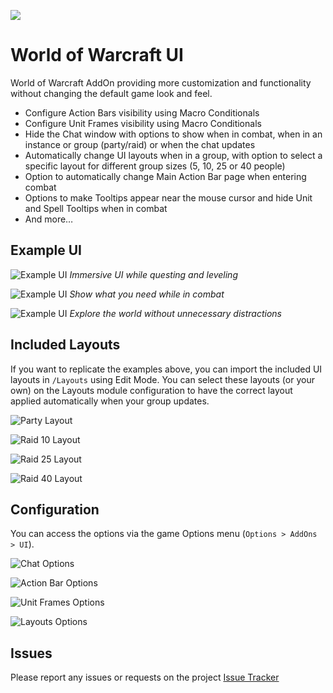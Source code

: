 ![](Media/Logo.png)

# World of Warcraft UI

World of Warcraft AddOn providing more customization and functionality without changing the default game look and feel.

- Configure Action Bars visibility using Macro Conditionals
- Configure Unit Frames visibility using Macro Conditionals
- Hide the Chat window with options to show when in combat, when in an instance or group (party/raid) or when the chat updates
- Automatically change UI layouts when in a group, with option to select a specific layout for different group sizes (5, 10, 25 or 40 people)
- Option to automatically change Main Action Bar page when entering combat
- Options to make Tooltips appear near the mouse cursor and hide Unit and Spell Tooltips when in combat
- And more…

## Example UI

![Example UI](Media/Examples/Example%20(1).png)
*Immersive UI while questing and leveling*

![Example UI](Media/Examples/Example%20(4).png)
*Show what you need while in combat*

![Example UI](Media/Examples/Example%20(5).png)
*Explore the world without unnecessary distractions*

## Included Layouts

If you want to replicate the examples above, you can import the included UI layouts in ```/Layouts``` using Edit Mode. You can select these layouts (or your own) on the Layouts module configuration to have the correct layout applied automatically when your group updates.

![Party Layout](Media/Examples/Layout%20(1).png)

![Raid 10 Layout](Media/Examples/Layout%20(2).png)

![Raid 25 Layout](Media/Examples/Layout%20(3).png)

![Raid 40 Layout](Media/Examples/Layout%20(4).png)

## Configuration

You can access the options via the game Options menu (```Options > AddOns > UI```).

![Chat Options](Media/Examples/Configuration%20(1).png)

![Action Bar Options](Media/Examples/Configuration%20(2).png)

![Unit Frames Options](Media/Examples/Configuration%20(3).png)

![Layouts Options](Media/Examples/Configuration%20(4).png)

## Issues

Please report any issues or requests on the project [Issue Tracker](https://github.com/albertobeloni/UI/issues)